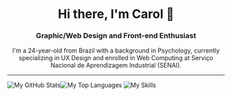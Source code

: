 <h1 align="center">Hi there, I'm Carol 🌟</h1>
<h3 align="center">Graphic/Web Design and Front-end Enthusiast</h3>
<p align="center">I'm a 24-year-old from Brazil with a background in Psychology, currently specializing in UX Design and enrolled in Web Computing at Serviço Nacional de Aprendizagem Industrial (SENAI).</p>

---

![My GitHub Stats](https://github-readme-stats.vercel.app/api?username=duacarol&theme=tokyonight&show_icons=true&hide_border=true&count_private=false)![My Top Languages](https://github-readme-stats.vercel.app/api/top-langs/?username=duacarol&theme=tokyonight&show_icons=true&hide_border=true&layout=compact)
![My Skills](https://skillicons.dev/icons?i=html,css,js,bootstrap,cs,dotnet,ai,ps)
